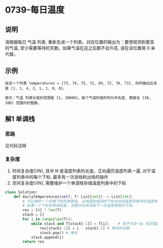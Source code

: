 # 0739-每日温度

## 说明
请根据每日 气温 列表, 重新生成一个列表。对应位置的输出为：要想观测到更高的气温, 至少需要等待的天数。如果气温在这之后都不会升高, 请在该位置用 0 来代替。

## 示例
```
给定一个列表 temperatures = [73, 74, 75, 71, 69, 72, 76, 73], 你的输出应该是 [1, 1, 4, 2, 1, 1, 0, 0]。

提示：气温 列表长度的范围是 [1, 30000]。每个气温的值的均为华氏度, 都是在 [30, 100] 范围内的整数。
```

## 解1 单调栈

### 思路
见代码注释

### 复杂度
1. 时间复杂度O(N), 其中 N 是温度列表的长度。正向遍历温度列表一遍, 对于温度列表中的每个下标, 最多有一次进栈和出栈的操作
2. 空间复杂度O(N), 需要维护一个单调栈存储温度列表中的下标

```python
class Solution:
    def dailyTemperatures(self, T: List[int]) -> List[int]:
        # 可以维护一个存储下标的单调栈, 从栈底到栈顶的下标对应的温度列表中的温度依次递减。
        # 如果一个下标在单调栈里, 则表示尚未找到下一次温度更高的下标。
        res = [0] * len(T)
        stack = []
        for i in range(len(T)):
            while stack and T[stack[-1]] < T[i]:    # 栈不为空 && 栈顶温度小于当前温度
                res[stack[-1]] = i - stack[-1] # 等待的天数
                stack.pop() # 弹出
            stack.append(i)
        return res
```